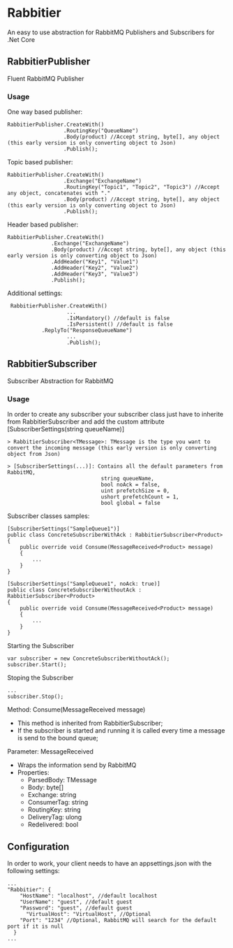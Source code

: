 # Rabbitier
An easy to use abstraction for RabbitMQ Publishers and Subscribers for .Net Core

## RabbitierPublisher
Fluent RabbitMQ Publisher
  
### Usage

One way based publisher:
```
RabbitierPublisher.CreateWith()
                  .RoutingKey("QueueName")
                  .Body(product) //Accept string, byte[], any object (this early version is only converting object to Json)
                  .Publish();
```

Topic based publisher:
```
RabbitierPublisher.CreateWith()
                  .Exchange("ExchangeName")
                  .RoutingKey("Topic1", "Topic2", "Topic3") //Accept any object, concatenates with "."
                  .Body(product) //Accept string, byte[], any object (this early version is only converting object to Json)
                  .Publish();
```

Header based publisher:
```
RabbitierPublisher.CreateWith()
	     	  .Exchange("ExchangeName")
	     	  .Body(product) //Accept string, byte[], any object (this early version is only converting object to Json)
	     	  .AddHeader("Key1", "Value1")
	     	  .AddHeader("Key2", "Value2")
	     	  .AddHeader("Key3", "Value3")
	     	  .Publish();
```

Additional settings: 
```
 RabbitierPublisher.CreateWith()
                   ...
                   .IsMandatory() //default is false
                   .IsPersistent() //default is false
		   .ReplyTo("ResponseQueueName")
                   ...
                   .Publish();
```

## RabbitierSubscriber
Subscriber Abstraction for RabbitMQ
  
### Usage

In order to create any subscriber your subscriber class just have to inherite from RabbitierSubscriber<TMessage> and add the custom attribute [SubscriberSettings(string queueName)]
  
```
> RabbitierSubscriber<TMessage>: TMessage is the type you want to convert the incoming message (this early version is only converting object from Json)
	
> [SubscriberSettings(...)]: Contains all the default parameters from RabbitMQ,
                              string queueName, 
                              bool noAck = false, 
                              uint prefetchSize = 0, 
                              ushort prefetchCount = 1, 
                              bool global = false
```

Subscriber classes samples:
```
[SubscriberSettings("SampleQueue1")]
public class ConcreteSubscriberWithAck : RabbitierSubscriber<Product>
{
    public override void Consume(MessageReceived<Product> message) 
    {
    	...
    }
}

[SubscriberSettings("SampleQueue1", noAck: true)]
public class ConcreteSubscriberWithoutAck : RabbitierSubscriber<Product>
{
    public override void Consume(MessageReceived<Product> message)
    {
    	...
    }
}
```

Starting the Subscriber
```
var subscriber = new ConcreteSubscriberWithoutAck();
subscriber.Start();
```

Stoping the Subscriber
```
...
subscriber.Stop();
```

Method: Consume(MessageReceived<TMessage> message)
 - This method is inherited from RabbitierSubscriber;
 - If the subscriber is started and running it is called every time a message is send to the bound queue;
  
Parameter: MessageReceived<TMessage>
 - Wraps the information send by RabbitMQ
 - Properties:  
	- ParsedBody: TMessage 
	- Body: byte[] 
	- Exchange: string 
	- ConsumerTag: string 
	- RoutingKey: string 
	- DeliveryTag: ulong 
	- Redelivered: bool 
  
## Configuration
In order to work, your client needs to have an appsettings.json with the following settings:
```
...
"Rabbitier": {
    "HostName": "localhost", //default localhost
    "UserName": "guest", //default guest
    "Password": "guest", //default guest
	  "VirtualHost": "VirtualHost", //Optional
    "Port": "1234" //Optional, RabbitMQ will search for the default port if it is null
  }
...
```
  
